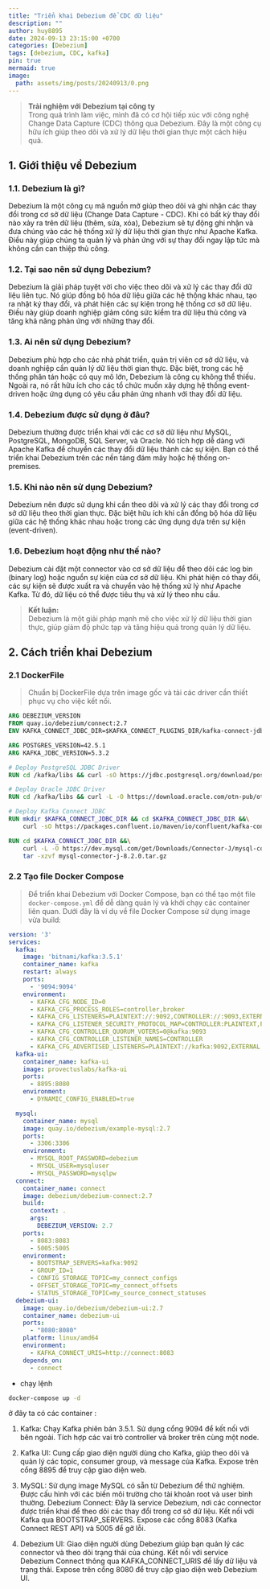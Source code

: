 ```yaml
---
title: "Triển khai Debezium để CDC dữ liệu"
description: ""
author: huy8895
date: 2024-09-13 23:15:00 +0700
categories: [Debezium]
tags: [debezium, CDC, kafka]
pin: true
mermaid: true
image:
  path: assets/img/posts/20240913/0.png
---
```


> **Trải nghiệm với Debezium tại công ty**  
> Trong quá trình làm việc, mình đã có cơ hội tiếp xúc với công nghệ Change Data Capture (CDC) thông qua Debezium. Đây là một công cụ hữu ích giúp theo dõi và xử lý dữ liệu thời gian thực một cách hiệu quả.

## 1. Giới thiệu về Debezium

### 1.1. Debezium là gì?

Debezium là một công cụ mã nguồn mở giúp theo dõi và ghi nhận các thay đổi trong cơ sở dữ liệu (Change Data Capture - CDC). Khi có bất kỳ thay đổi nào xảy ra trên dữ liệu (thêm, sửa, xóa), Debezium sẽ tự động ghi nhận và đưa chúng vào các hệ thống xử lý dữ liệu thời gian thực như Apache Kafka. Điều này giúp chúng ta quản lý và phản ứng với sự thay đổi ngay lập tức mà không cần can thiệp thủ công.

### 1.2. Tại sao nên sử dụng Debezium?

Debezium là giải pháp tuyệt vời cho việc theo dõi và xử lý các thay đổi dữ liệu liên tục. Nó giúp đồng bộ hóa dữ liệu giữa các hệ thống khác nhau, tạo ra nhật ký thay đổi, và phát hiện các sự kiện trong hệ thống cơ sở dữ liệu. Điều này giúp doanh nghiệp giảm công sức kiểm tra dữ liệu thủ công và tăng khả năng phản ứng với những thay đổi.

### 1.3. Ai nên sử dụng Debezium?

Debezium phù hợp cho các nhà phát triển, quản trị viên cơ sở dữ liệu, và doanh nghiệp cần quản lý dữ liệu thời gian thực. Đặc biệt, trong các hệ thống phân tán hoặc có quy mô lớn, Debezium là công cụ không thể thiếu. Ngoài ra, nó rất hữu ích cho các tổ chức muốn xây dựng hệ thống event-driven hoặc ứng dụng có yêu cầu phản ứng nhanh với thay đổi dữ liệu.

### 1.4. Debezium được sử dụng ở đâu?

Debezium thường được triển khai với các cơ sở dữ liệu như MySQL, PostgreSQL, MongoDB, SQL Server, và Oracle. Nó tích hợp dễ dàng với Apache Kafka để chuyển các thay đổi dữ liệu thành các sự kiện. Bạn có thể triển khai Debezium trên các nền tảng đám mây hoặc hệ thống on-premises.

### 1.5. Khi nào nên sử dụng Debezium?

Debezium nên được sử dụng khi cần theo dõi và xử lý các thay đổi trong cơ sở dữ liệu theo thời gian thực. Đặc biệt hữu ích khi cần đồng bộ hóa dữ liệu giữa các hệ thống khác nhau hoặc trong các ứng dụng dựa trên sự kiện (event-driven).

### 1.6. Debezium hoạt động như thế nào?

Debezium cài đặt một connector vào cơ sở dữ liệu để theo dõi các log bin (binary log) hoặc nguồn sự kiện của cơ sở dữ liệu. Khi phát hiện có thay đổi, các sự kiện sẽ được xuất ra và chuyển vào hệ thống xử lý như Apache Kafka. Từ đó, dữ liệu có thể được tiêu thụ và xử lý theo nhu cầu.

> **Kết luận:**  
> Debezium là một giải pháp mạnh mẽ cho việc xử lý dữ liệu thời gian thực, giúp giảm độ phức tạp và tăng hiệu quả trong quản lý dữ liệu.

## 2. Cách triển khai Debezium


### 2.1 DockerFile
> Chuẩn bị DockerFile dựa trên image gốc và tải các driver cần thiết phục vụ cho việc kết nối.

```dockerfile
ARG DEBEZIUM_VERSION
FROM quay.io/debezium/connect:2.7
ENV KAFKA_CONNECT_JDBC_DIR=$KAFKA_CONNECT_PLUGINS_DIR/kafka-connect-jdbc

ARG POSTGRES_VERSION=42.5.1
ARG KAFKA_JDBC_VERSION=5.3.2

# Deploy PostgreSQL JDBC Driver
RUN cd /kafka/libs && curl -sO https://jdbc.postgresql.org/download/postgresql-$POSTGRES_VERSION.jar

# Deploy Oracle JDBC Driver
RUN cd /kafka/libs && curl -L -O https://download.oracle.com/otn-pub/otn_software/jdbc/1921/ojdbc10.jar

# Deploy Kafka Connect JDBC
RUN mkdir $KAFKA_CONNECT_JDBC_DIR && cd $KAFKA_CONNECT_JDBC_DIR &&\
	curl -sO https://packages.confluent.io/maven/io/confluent/kafka-connect-jdbc/$KAFKA_JDBC_VERSION/kafka-connect-jdbc-$KAFKA_JDBC_VERSION.jar

RUN cd $KAFKA_CONNECT_JDBC_DIR &&\
    curl -L -O https://dev.mysql.com/get/Downloads/Connector-J/mysql-connector-j-8.2.0.tar.gz &&  \
    tar -xzvf mysql-connector-j-8.2.0.tar.gz
```

### 2.2 Tạo file Docker Compose

> Để triển khai Debezium với Docker Compose, bạn có thể tạo một file `docker-compose.yml` để dễ dàng quản lý và khởi chạy các container liên quan. Dưới đây là ví dụ về file Docker Compose sử dụng image vừa build:

```yaml
version: '3'
services:
  kafka:
    image: 'bitnami/kafka:3.5.1'
    container_name: kafka
    restart: always
    ports:
      - '9094:9094'
    environment:
      - KAFKA_CFG_NODE_ID=0
      - KAFKA_CFG_PROCESS_ROLES=controller,broker
      - KAFKA_CFG_LISTENERS=PLAINTEXT://:9092,CONTROLLER://:9093,EXTERNAL://:9094
      - KAFKA_CFG_LISTENER_SECURITY_PROTOCOL_MAP=CONTROLLER:PLAINTEXT,PLAINTEXT:PLAINTEXT,EXTERNAL:PLAINTEXT
      - KAFKA_CFG_CONTROLLER_QUORUM_VOTERS=0@kafka:9093
      - KAFKA_CFG_CONTROLLER_LISTENER_NAMES=CONTROLLER
      - KAFKA_CFG_ADVERTISED_LISTENERS=PLAINTEXT://kafka:9092,EXTERNAL://localhost:9094
  kafka-ui:
    container_name: kafka-ui
    image: provectuslabs/kafka-ui
    ports:
      - 8895:8080
    environment:
      - DYNAMIC_CONFIG_ENABLED=true

  mysql:
    container_name: mysql
    image: quay.io/debezium/example-mysql:2.7
    ports:
      - 3306:3306
    environment:
      - MYSQL_ROOT_PASSWORD=debezium
      - MYSQL_USER=mysqluser
      - MYSQL_PASSWORD=mysqlpw
  connect:
    container_name: connect
    image: debezium/debezium-connect:2.7
    build:
      context: .
      args:
        DEBEZIUM_VERSION: 2.7
    ports:
      - 8083:8083
      - 5005:5005
    environment:
      - BOOTSTRAP_SERVERS=kafka:9092
      - GROUP_ID=1
      - CONFIG_STORAGE_TOPIC=my_connect_configs
      - OFFSET_STORAGE_TOPIC=my_connect_offsets
      - STATUS_STORAGE_TOPIC=my_source_connect_statuses
  debezium-ui:
    image: quay.io/debezium/debezium-ui:2.7
    container_name: debezium-ui
    ports:
      - "8080:8080"
    platform: linux/amd64
    environment:
      - KAFKA_CONNECT_URIS=http://connect:8083
    depends_on:
      - connect
```

- chạy lệnh 

```bash
docker-compose up -d
```

ở đây ta có các container :

1. Kafka: Chạy Kafka phiên bản 3.5.1. Sử dụng cổng 9094 để kết nối với bên ngoài.
Tích hợp các vai trò controller và broker trên cùng một node.

2. Kafka UI: Cung cấp giao diện người dùng cho Kafka, giúp theo dõi và quản lý các topic, consumer group, và message của Kafka.
Expose trên cổng 8895 để truy cập giao diện web.

3. MySQL: Sử dụng image MySQL có sẵn từ Debezium để thử nghiệm.
Được cấu hình với các biến môi trường cho tài khoản root và user bình thường.
Debezium Connect: Đây là service Debezium, nơi các connector được triển khai để theo dõi các thay đổi trong cơ sở dữ liệu.
Kết nối với Kafka qua BOOTSTRAP_SERVERS.
Expose các cổng 8083 (Kafka Connect REST API) và 5005 để gỡ lỗi.

4. Debezium UI: Giao diện người dùng Debezium giúp bạn quản lý các connector và theo dõi trạng thái của chúng.
Kết nối với service Debezium Connect thông qua KAFKA_CONNECT_URIS để lấy dữ liệu và trạng thái. Expose trên cổng 8080 để truy cập giao diện web Debezium UI.


